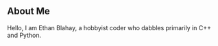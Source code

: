 ## About Me

Hello, I am Ethan Blahay, a hobbyist coder who dabbles primarily in C++ and Python.

<!---
eblahay/eblahay is a ✨ special ✨ repository because its `README.md` (this file) appears on your GitHub profile.
You can click the Preview link to take a look at your changes.
--->
